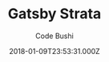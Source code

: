 ---
title: Gatsby Strata
github: https://github.com/codebushi/gatsby-starter-strata
demo: https://gatsby-strata.surge.sh/
author: Code Bushi
ssg:
  - Gatsby
cms:
  - Markdown
date: 2018-01-09T23:53:31.000Z
description: >-
  Gatsby.js V2 starter template based on Strata, designed by HTML5 UP. Check out
  https://codebushi.com/gatsby-starters-and-themes/ for more Gatsby starters.
draft: false
publish_date: '2018-01-09T23:53:31Z'
update_date: '2020-05-30T13:23:41Z'
github_star: 137
github_fork: 56
---